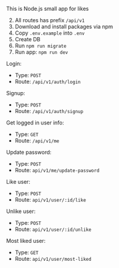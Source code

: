 This is Node.js small app for likes

2. All routes has prefix `/api/v1`
3. Download and install packages via npm
4. Copy `.env.example` into `.env` 
5. Create DB
6. Run `npm run migrate`
7. Run app: `npm run dev`

Login: 
 -  Type: `POST` 
 -  Route:  `/api/v1/auth/login`

Signup: 
 -  Type: `POST`
 -  Route: `/api/v1/auth/signup`



Get logged in user info: 
 -  Type: `GET` 
 -  Route: `/api/v1/me`

Update password:
 -   Type: `POST`
 -   Route: `api/v1/me/update-password`

Like user:
 -   Type: `POST`
 -   Route: `api/v1/user/:id/like`

Unlike user:
 -   Type: `POST`
 -   Route: `api/v1/user/:id/unlike`

Most liked user:
 -   Type: `GET`
 -   Route: `api/v1/user/most-liked`


